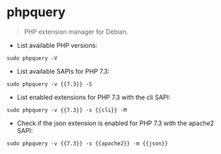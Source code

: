 # phpquery

> PHP extension manager for Debian.

- List available PHP versions:

`sudo phpquery -V`

- List available SAPIs for PHP 7.3:

`sudo phpquery -v {{7.3}} -S`

- List enabled extensions for PHP 7.3 with the cli SAPI:

`sudo phpquery -v {{7.3}} -s {{cli}} -M`

- Check if the json extension is enabled for PHP 7.3 with the apache2 SAPI:

`sudo phpquery -v {{7.3}} -s {{apache2}} -m {{json}}`
